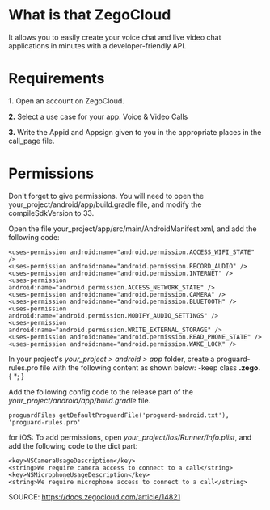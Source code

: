 # What is that ZegoCloud

It allows you to easily create your voice chat and live video chat applications in minutes with a developer-friendly API.

# Requirements
**1.** Open an account on ZegoCloud.

**2.** Select a use case for your app: Voice & Video Calls

**3.** Write the Appid and Appsign given to you in the appropriate places in the call_page file.

# Permissions

Don't forget to give permissions.
You will need to open the your_project/android/app/build.gradle file, and modify the compileSdkVersion to 33.

Open the file your_project/app/src/main/AndroidManifest.xml, and add the following code:
```
<uses-permission android:name="android.permission.ACCESS_WIFI_STATE" />
<uses-permission android:name="android.permission.RECORD_AUDIO" />
<uses-permission android:name="android.permission.INTERNET" />
<uses-permission android:name="android.permission.ACCESS_NETWORK_STATE" />
<uses-permission android:name="android.permission.CAMERA" />
<uses-permission android:name="android.permission.BLUETOOTH" />
<uses-permission android:name="android.permission.MODIFY_AUDIO_SETTINGS" />
<uses-permission android:name="android.permission.WRITE_EXTERNAL_STORAGE" />
<uses-permission android:name="android.permission.READ_PHONE_STATE" />
<uses-permission android:name="android.permission.WAKE_LOCK" />
```
In your project's *your_project > android > app* folder, create a proguard-rules.pro file with the following content as shown below:
-keep class **.zego.** { *; }

Add the following config code to the release part of the *your_project/android/app/build.gradle* file.
```
proguardFiles getDefaultProguardFile('proguard-android.txt'), 'proguard-rules.pro'
```

for iOS:
To add permissions, open *your_project/ios/Runner/Info.plist*, and add the following code to the dict part:
```
<key>NSCameraUsageDescription</key>
<string>We require camera access to connect to a call</string>
<key>NSMicrophoneUsageDescription</key>
<string>We require microphone access to connect to a call</string>
```
SOURCE: https://docs.zegocloud.com/article/14821
